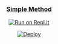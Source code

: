 <div align="center">

<div align="center">

  ### <u> Simple Method <u> 
[![Run on Repl.it](https://repl.it/badge/github/quiec/whatsAlfa)](https://replit.com/@souravkl11/Raganork-QR)

[![Deploy](https://www.herokucdn.com/deploy/button.svg)](https://heroku.com/deploy?template=https://github.com/phathicusthiccy/Raganork.git)
     
